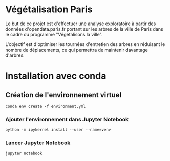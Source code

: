 # Végétalisation Paris

Le but de ce projet est d'effectuer une analyse exploratoire à partir des données d'opendata.paris.fr portant sur les arbres de la ville de Paris dans le cadre du programme "Végétalisons la ville".

L'objectif est d'optimiser les tournées d'entretien des arbres en réduisant le nombre de déplacements, ce qui permettra de maintenir davantage d'arbres.


# Installation avec conda
## Création de l'environnement virtuel
```
conda env create -f environment.yml
```

### Ajouter l'environnement dans Jupyter Notebook

```
python -m ipykernel install --user --name=venv

```

### Lancer Jupyter Notebook

```
jupyter notebook
```